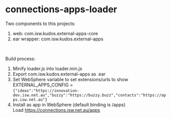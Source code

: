 # connections-apps-loader

Two components to this projects:  
1. web: com.isw.kudos.external-apps-core
2. ear wrapper: com.isw.kudos.external-apps  
</br>

Build process:
1. Minify loader.js into loader.min.js  
2. Export com.isw.kudos.external-apps as .ear  
3. Set WebSphere variable to set extensions/urls to show  
EXTERNAL_APPS_CONFIG =  
```{"ideas":"https://innovation-dev.isw.net.au","buzzy":"https://buzzy.buzz","contacts":"https://apps.isw.net.au"}```  
4. Install as app in WebSphere (default binding is /apps)  
Load https://connections.isw.net.au/apps
